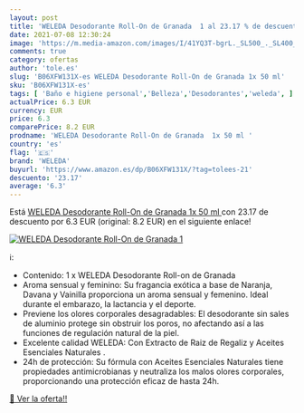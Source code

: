 ```yaml
---
layout: post
title: 'WELEDA Desodorante Roll-On de Granada  1 al 23.17 % de descuento'
date: 2021-07-08 12:30:24
image: 'https://m.media-amazon.com/images/I/41YQ3T-bgrL._SL500_._SL400_.jpg'
comments: true
category: ofertas
author: 'tole.es'
slug: 'B06XFW131X-es WELEDA Desodorante Roll-On de Granada 1x 50 ml'
sku: 'B06XFW131X-es'
tags: [ 'Baño e higiene personal','Belleza','Desodorantes','weleda', ]
actualPrice: 6.3 EUR
currency: EUR
price: 6.3
comparePrice: 8.2 EUR
prodname: 'WELEDA Desodorante Roll-On de Granada  1x 50 ml '
country: 'es'
flag: '🇪🇸'
brand: 'WELEDA'
buyurl: 'https://www.amazon.es/dp/B06XFW131X/?tag=tolees-21'
descuento: '23.17'
average: '6.3'
---
```


Está [WELEDA Desodorante Roll-On de Granada  1x 50 ml ](https://www.amazon.es/dp/B06XFW131X/?tag=tolees-21) con 23.17 de descuento por 6.3 EUR (original: 8.2 EUR) en el siguiente enlace!

[![WELEDA Desodorante Roll-On de Granada  1](https://m.media-amazon.com/images/I/41YQ3T-bgrL._SL500_._SL400_.jpg)](https://www.amazon.es/dp/B06XFW131X/?tag=tolees-21)

ℹ️:

- Contenido: 1 x WELEDA Desodorante Roll-on de Granada
- Aroma sensual y feminino: Su fragancia exótica a base de Naranja, Davana y Vainilla proporciona un aroma sensual y femenino. Ideal durante el embarazo, la lactancia y el deporte.
- Previene los olores corporales desagradables: El desodorante sin sales de aluminio protege sin obstruir los poros, no afectando así a las funciones de regulación natural de la piel.
- Excelente calidad WELEDA: Con Extracto de Raiz de Regaliz y Aceites Esenciales Naturales .
- 24h de protección: Su fórmula con Aceites Esenciales Naturales tiene propiedades antimicrobianas y neutraliza los malos olores corporales, proporcionando una protección eficaz de hasta 24h.

[🛒 Ver la oferta!!](https://www.amazon.es/dp/B06XFW131X/?tag=tolees-21)
